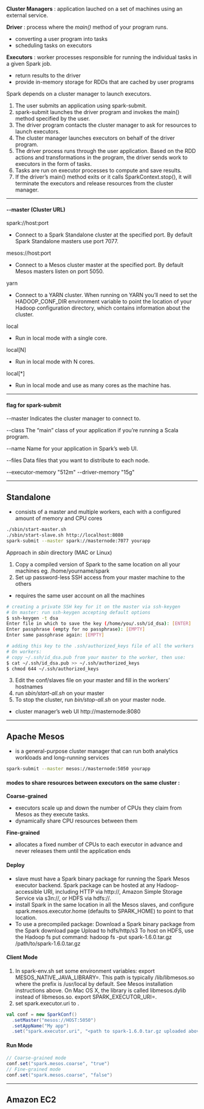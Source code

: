 **Cluster Managers** : application lauched on a set of machines using an external service.

**Driver** : process where the *main()* method of your program runs.
- converting a user program into tasks
- scheduling tasks on executors

**Executors** : worker processes responsible for running the individual tasks in a given Spark job.
- return results to the driver
- provide in-memory storage for RDDs that are cached by user programs

Spark depends on a cluster manager to launch executors.

1. The user submits an application using spark-submit.
2. spark-submit launches the driver program and invokes the main() method
specified by the user.
3. The driver program contacts the cluster manager to ask for resources to launch
executors.
4. The cluster manager launches executors on behalf of the driver program.
5. The driver process runs through the user application. Based on the RDD actions
and transformations in the program, the driver sends work to executors in the
form of tasks.
6. Tasks are run on executor processes to compute and save results.
7. If the driver’s main() method exits or it calls SparkContext.stop(), it will terminate
the executors and release resources from the cluster manager.

---

#### --master (Cluster URL)

spark://host:port
- Connect to a Spark Standalone cluster at the specified port. By default Spark Standalone masters use port 7077.

mesos://host:port
- Connect to a Mesos cluster master at the specified port. By default Mesos masters listen on port 5050.

yarn
- Connect to a YARN cluster. When running on YARN you’ll need to set the HADOOP_CONF_DIR environment variable to point the location of your Hadoop configuration directory, which contains information about the cluster.

local 
- Run in local mode with a single core.

local[N] 
- Run in local mode with N cores.

local[*] 
- Run in local mode and use as many cores as the machine has.

---

#### flag for spark-submit

--master
Indicates the cluster manager to connect to.

--class
The “main” class of your application if you’re running a Scala program.

--name
Name for your application in Spark’s web UI.

--files
Data files that you want to distribute to each node.

--executor-memory "512m"
--driver-memory "15g"

---

## Standalone
- consists of a master and multiple workers, each with a configured amount of memory and CPU cores

```bash
./sbin/start-master.sh
./sbin/start-slave.sh http://localhost:8080 
spark-submit --master spark://masternode:7077 yourapp
```

Approach in *sbin* directory (MAC or Linux)

1. Copy a compiled version of Spark to the same location on all your machines eg. /home/yourname/spark
2. Set up password-less SSH access from your master machine to the others
- requires the same user account on all the machines
``` bash
# creating a private SSH key for it on the master via ssh-keygen
# On master: run ssh-keygen accepting default options
$ ssh-keygen -t dsa
Enter file in which to save the key (/home/you/.ssh/id_dsa): [ENTER]
Enter passphrase (empty for no passphrase): [EMPTY]
Enter same passphrase again: [EMPTY]

# adding this key to the .ssh/authorized_keys file of all the workers
# On workers:
# copy ~/.ssh/id_dsa.pub from your master to the worker, then use:
$ cat ~/.ssh/id_dsa.pub >> ~/.ssh/authorized_keys
$ chmod 644 ~/.ssh/authorized_keys
```
3. Edit the conf/slaves file on your master and fill in the workers’ hostnames
4. run *sbin/start-all.sh* on your master
5. To stop the cluster, run *bin/stop-all.sh* on your master node.

- cluster manager’s web UI http://masternode:8080



---

## Apache Mesos
- is a general-purpose cluster manager that can run both analytics workloads and long-running services

```bash
spark-submit --master mesos://masternode:5050 yourapp
```

#### modes to share resources between executors on the same cluster :
**Coarse-grained**

- executors scale up and down the number of CPUs they claim from Mesos as they execute tasks.
- dynamically share CPU resources between them

**Fine-grained**

- allocates a fixed number of CPUs to each executor in advance and never releases them until the application ends

#### Deploy

- slave must have a Spark binary package for running the Spark Mesos executor backend.
Spark package can be hosted at any Hadoop-accessible URI, including HTTP via http://, Amazon Simple Storage Service via s3n://, or HDFS via hdfs://.
- install Spark in the same location in all the Mesos slaves, and configure spark.mesos.executor.home (defaults to SPARK_HOME) to point to that location.
- To use a precompiled package:
Download a Spark binary package from the Spark download page
Upload to hdfs/http/s3
To host on HDFS, use the Hadoop fs put command: hadoop fs -put spark-1.6.0.tar.gz /path/to/spark-1.6.0.tar.gz

#### Client Mode
1. In spark-env.sh set some environment variables:
export MESOS_NATIVE_JAVA_LIBRARY=<path to libmesos.so>. This path is typically <prefix>/lib/libmesos.so where the prefix is /usr/local by default. See Mesos installation instructions above. On Mac OS X, the library is called libmesos.dylib instead of libmesos.so.
export SPARK_EXECUTOR_URI=<URL of spark-1.6.0.tar.gz uploaded above>.
2. set spark.executor.uri to <URL of spark-1.6.0.tar.gz>.
```scala
val conf = new SparkConf()
  .setMaster("mesos://HOST:5050")
  .setAppName("My app")
  .set("spark.executor.uri", "<path to spark-1.6.0.tar.gz uploaded above>")
```

#### Run Mode
```scala
// Coarse-grained mode
conf.set("spark.mesos.coarse", "true")
// Fine-grained mode
conf.set("spark.mesos.coarse", "false")
```

---

## Amazon EC2
